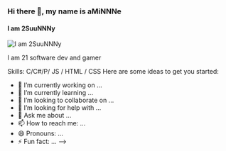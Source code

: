 ### Hi there 👋, my name is aMiNNNe
#### I am 2SuuNNNy
![I am 2SuuNNNy](https://cdn.discordapp.com/attachments/1071217730889465866/1116021521522098287/4BBB4528-BA3B-458B-97DC-458A59AB7402.gif?ex=665b3a09&is=6659e889&hm=75cf83a489730d3ed8199c0f1f1c35e53c6e79f964fc0ca8f40d54003396d7df&)

I am 21 software dev and gamer

Skills: C/C#/P/ JS / HTML / CSS
Here are some ideas to get you started:

- 🔭 I’m currently working on ...
- 🌱 I’m currently learning ...
- 👯 I’m looking to collaborate on ...
- 🤔 I’m looking for help with ...
- 💬 Ask me about ...
- 📫 How to reach me: ...
- 😄 Pronouns: ...
- ⚡ Fun fact: ...
-->
